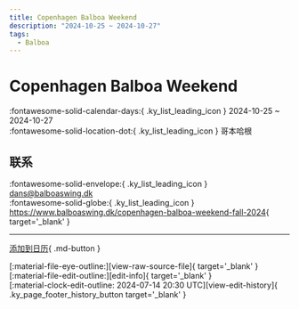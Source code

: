 ```yaml
---
title: Copenhagen Balboa Weekend
description: "2024-10-25 ~ 2024-10-27"
tags:
  - Balboa
---
```


# Copenhagen Balboa Weekend 

:fontawesome-solid-calendar-days:{ .ky_list_leading_icon } 2024-10-25 ~ 2024-10-27  
:fontawesome-solid-location-dot:{ .ky_list_leading_icon } 哥本哈根  

## 联系

:fontawesome-solid-envelope:{ .ky_list_leading_icon } <dans@balboaswing.dk>  
:fontawesome-solid-globe:{ .ky_list_leading_icon } <https://www.balboaswing.dk/copenhagen-balboa-weekend-fall-2024>{ target='_blank' }  

---

[添加到日历](https://swing.news/ics/zh-Hans/2024/dk/copenhagen-balboa-weekend-2024.ics){ .md-button }

<div class="ky_page_footer" markdown>
<div class="ky_page_footer_trailing" markdown="span">
[:material-file-eye-outline:][view-raw-source-file]{ target='_blank' }
[:material-file-edit-outline:][edit-info]{ target='_blank' }
</div>
<div class="ky_page_footer_leading" markdown="span">
[:material-clock-edit-outline: 2024-07-14 20:30 UTC][view-edit-history]{ .ky_page_footer_history_button target='_blank' }
</div>
</div>

[view-raw-source-file]: https://github.com/swingdance/events/blob/main/2024/dk/copenhagen-balboa-weekend-2024.json "查看原始源文件"
[edit-info]: https://github.com/swingdance/events/issues/new?assignees=&labels=update+event&projects=&template=03-update_entity.yml&title=%5B2024%2Fdk%5D%20Copenhagen%20Balboa%20Weekend&region=dk&year=2024&id=copenhagen-balboa-weekend-2024&name=Copenhagen%20Balboa%20Weekend&org_id= "编辑信息"

[view-edit-history]: https://github.com/swingdance/events/commits/main/2024/dk/copenhagen-balboa-weekend-2024.json "查看编辑历史"
